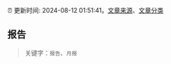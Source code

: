 :alarm_clock: 更新时间: 2024-08-12 01:51:41。[文章来源](/README.md)、[文章分类](/TAGS.md)

## 报告


> 关键字：`报告`、`月报`



